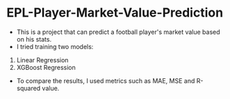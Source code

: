 # EPL-Player-Market-Value-Prediction

- This is a project that can predict a football player's market value based on his stats.
- I tried training two models:  
 1. Linear Regression  
 2. XGBoost Regression  
- To compare the results, I used metrics such as MAE, MSE and R-squared value.  